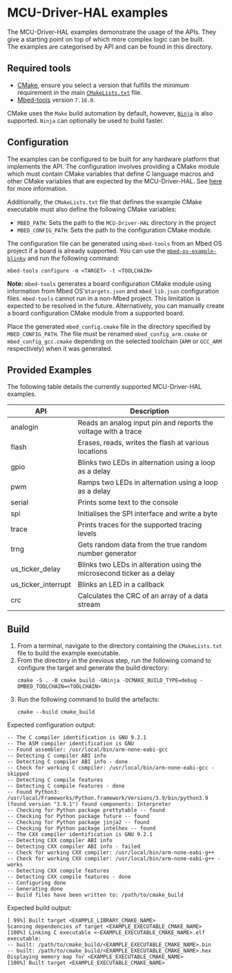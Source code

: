 # MCU-Driver-HAL examples
The MCU-Driver-HAL examples demonstrate the usage of the APIs. They give a starting point on top of which more complex logic can be built.  
The examples are categorised by API and can be found in this directory.

## Required tools
- [CMake](https://cmake.org/install/), ensure you select a version that fulfills the minimum requirement in the main [`CMakeLists.txt`](../CMakeLists.txt) file.
- [Mbed-tools](https://github.com/ARMmbed/mbed-tools) version `7.16.0`.

CMake uses the `Make` build automation by default, however, [`Ninja`](https://github.com/ninja-build/ninja/wiki/Pre-built-Ninja-packages) is also supported.
`Ninja` can optionally be used to build faster.

## Configuration
The examples can be configured to be built for any hardware platform that implements the API. The configuration involves providing a CMake module which must contain CMake variables that define C language macros and other CMake variables that are expected by the MCU-Driver-HAL. See [here](../docs/porting/api/cmake.md) for more information.

Additionally, the `CMakeLists.txt` file that defines the example CMake executable must also define the following CMake variables:
* `MBED_PATH`: Sets the path to the `MCU-Driver-HAL` directory in the project
* `MBED_CONFIG_PATH`: Sets the path to the configuration CMake module.

The configuration file can be generated using `mbed-tools` from an Mbed OS project if a board is already supported. You can use the  [`mbed-os-example-blinky`](https://github.com/ARMmbed/mbed-os-example-blinky) and run the following command:
```
mbed-tools configure -m <TARGET> -t <TOOLCHAIN>
```

**Note:** `mbed-tools` generates a board configuration CMake module using information from Mbed OS's`targets.json` and `mbed_lib.json` configuration files. `mbed-tools` cannot run in a non-Mbed project. This limitation is expected to be resolved in the future. Alternatively, you can manually create a board configuration CMake module from a supported board.

Place the generated `mbed_config.cmake` file in the directory specified by `MBED_CONFIG_PATH`. The file must be renamed `mbed_config_arm.cmake` or `mbed_config_gcc.cmake` depending on the selected toolchain (`ARM` or `GCC_ARM` respectively) when it was generated.


## Provided Examples

The following table details the currently supported MCU-Driver-HAL examples.

|     API       |   Description    |
|---            |---                       |
| analogin      |   Reads an analog input pin and reports the voltage with a trace  |
| flash         |   Erases, reads, writes the flash at various locations     |
| gpio          |   Blinks two LEDs in alternation using a loop as a delay   |
| pwm           |   Ramps two LEDs in alternation using a loop as a delay    |
| serial        |   Prints some text to the console     |
| spi           |   Initialises the SPI interface and write a byte     |
| trace         |   Prints traces for the supported tracing levels     |
| trng          |   Gets random data from the true random number generator     |
| us_ticker_delay |   Blinks two LEDs in alteration using the microsecond ticker as a delay     |
| us_ticker_interrupt |   Blinks an LED in a callback     |
| crc           |   Calculates the CRC of an array of a data stream    |

## Build

1. From a terminal, navigate to the directory containing the `CMakeLists.txt` file to build the example executable.
1. From the directory in the previous step, run the following comand to configure the target and generate the build directory:
    ```
    cmake -S . -B cmake_build -GNinja -DCMAKE_BUILD_TYPE=debug -DMBED_TOOLCHAIN=<TOOLCHAIN>
    ```
1. Run the following command to build the artefacts:
    ```
    cmake --build cmake_build
    ```

Expected configuration output:
```
-- The C compiler identification is GNU 9.2.1
-- The ASM compiler identification is GNU
-- Found assembler: /usr/local/bin/arm-none-eabi-gcc
-- Detecting C compiler ABI info
-- Detecting C compiler ABI info - done
-- Check for working C compiler: /usr/local/bin/arm-none-eabi-gcc - skipped
-- Detecting C compile features
-- Detecting C compile features - done
-- Found Python3: /usr/local/Frameworks/Python.framework/Versions/3.9/bin/python3.9 (found version "3.9.1") found components: Interpreter
-- Checking for Python package prettytable -- found
-- Checking for Python package future -- found
-- Checking for Python package jinja2 -- found
-- Checking for Python package intelhex -- found
-- The CXX compiler identification is GNU 9.2.1
-- Detecting CXX compiler ABI info
-- Detecting CXX compiler ABI info - failed
-- Check for working CXX compiler: /usr/local/bin/arm-none-eabi-g++
-- Check for working CXX compiler: /usr/local/bin/arm-none-eabi-g++ - works
-- Detecting CXX compile features
-- Detecting CXX compile features - done
-- Configuring done
-- Generating done
-- Build files have been written to: /path/to/cmake_build
```

Expected build output:
```
[ 99%] Built target <EXAMPLE_LIBRARY_CMAKE_NAME>
Scanning dependencies of target <EXAMPLE_EXECUTABLE_CMAKE_NAME>
[100%] Linking C executable <~EXAMPLE_EXECUTABLE_CMAKE_NAME>.elf
executable:
-- built: /path/to/cmake_build/<EXAMPLE_EXECUTABLE_CMAKE_NAME>.bin
-- built: /path/to/cmake_build/<EXAMPLE_EXECUTABLE_CMAKE_NAME>.hex
Displaying memory map for <EXAMPLE_EXECUTABLE_CMAKE_NAME>
[100%] Built target <EXAMPLE_EXECUTABLE_CMAKE_NAME>
```

